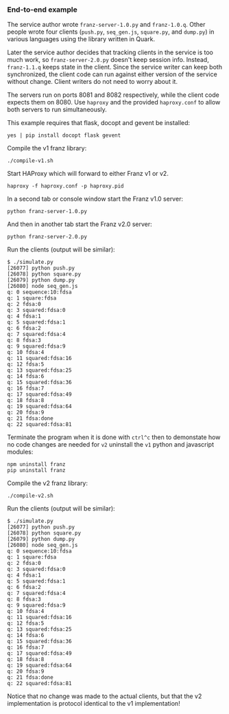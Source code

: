 ### End-to-end example

The service author wrote `franz-server-1.0.py` and `franz-1.0.q`. Other people wrote four clients (`push.py`, `seq_gen.js`, `square.py`, and `dump.py`) in various languages using the library written in Quark.

Later the service author decides that tracking clients in the service is too much work, so `franz-server-2.0.py` doesn't keep session info. Instead, `franz-1.1.q` keeps state in the client. Since the service writer can keep both synchronized, the client code can run against either version of the service without change. Client writers do not need to worry about it.

The servers run on ports 8081 and 8082 respectively, while the client code expects them on 8080. Use `haproxy` and the provided `haproxy.conf` to allow both servers to run simultaneously.

This example requires that flask, docopt and gevent be installed:

```
yes | pip install docopt flask gevent
```

Compile the v1 franz library:

`./compile-v1.sh`

Start HAProxy which will forward to either Franz v1 or v2.

```
haproxy -f haproxy.conf -p haproxy.pid
```

In a second tab or console window start the Franz v1.0 server:
```
python franz-server-1.0.py
```

And then in another tab start the Franz v2.0 server:
```
python franz-server-2.0.py
```

Run the clients (output will be similar):

```
$ ./simulate.py
[26077] python push.py
[26078] python square.py
[26079] python dump.py
[26080] node seq_gen.js
q: 0 sequence:10:fdsa
q: 1 square:fdsa
q: 2 fdsa:0
q: 3 squared:fdsa:0
q: 4 fdsa:1
q: 5 squared:fdsa:1
q: 6 fdsa:2
q: 7 squared:fdsa:4
q: 8 fdsa:3
q: 9 squared:fdsa:9
q: 10 fdsa:4
q: 11 squared:fdsa:16
q: 12 fdsa:5
q: 13 squared:fdsa:25
q: 14 fdsa:6
q: 15 squared:fdsa:36
q: 16 fdsa:7
q: 17 squared:fdsa:49
q: 18 fdsa:8
q: 19 squared:fdsa:64
q: 20 fdsa:9
q: 21 fdsa:done
q: 22 squared:fdsa:81
```

Terminate the program when it is done with `ctrl^c` then to demonstate how no code changes are needed for `v2` uninstall the `v1` python and javascript modules:

```
npm uninstall franz
pip uninstall franz
```

Compile the v2 franz library:

`./compile-v2.sh`

Run the clients (output will be similar):

```
$ ./simulate.py
[26077] python push.py
[26078] python square.py
[26079] python dump.py
[26080] node seq_gen.js
q: 0 sequence:10:fdsa
q: 1 square:fdsa
q: 2 fdsa:0
q: 3 squared:fdsa:0
q: 4 fdsa:1
q: 5 squared:fdsa:1
q: 6 fdsa:2
q: 7 squared:fdsa:4
q: 8 fdsa:3
q: 9 squared:fdsa:9
q: 10 fdsa:4
q: 11 squared:fdsa:16
q: 12 fdsa:5
q: 13 squared:fdsa:25
q: 14 fdsa:6
q: 15 squared:fdsa:36
q: 16 fdsa:7
q: 17 squared:fdsa:49
q: 18 fdsa:8
q: 19 squared:fdsa:64
q: 20 fdsa:9
q: 21 fdsa:done
q: 22 squared:fdsa:81
```

Notice that no change was made to the actual clients, but that the v2 implementation is protocol identical to the v1 implementation!
